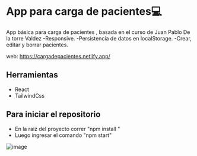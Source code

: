 # App para carga de pacientes:computer:

App básica para carga de pacientes , basada en el curso de Juan Pablo De la torre Valdez
-Responsive.
-Persistencia de datos en  localStorage.
-Crear, editar y borrar pacientes.

web: https://cargadepacientes.netlify.app/


## Herramientas

- React 
- TailwindCss

## Para iniciar el repositorio

- En la raiz del proyecto correr "npm install " 
- Luego ingresar el comando  "npm start"


![image](https://user-images.githubusercontent.com/75167956/172074354-bde3b100-502f-4517-876c-779ceed4f21b.png)

